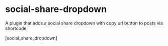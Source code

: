 # social-share-dropdown
A plugin that adds a social share dropdown with copy url button to posts via shortcode.

[social_share_dropdown]
